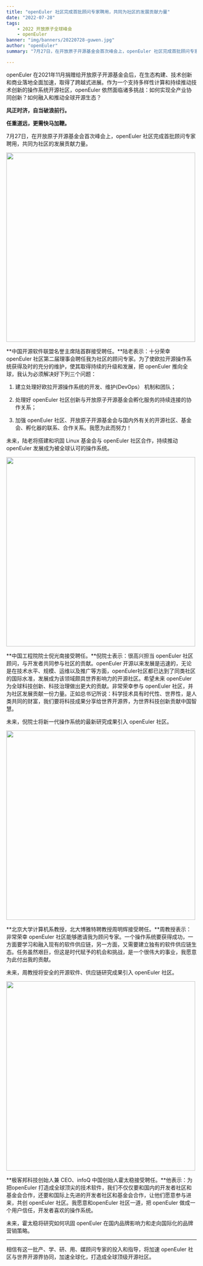 ```yaml
---
title: "openEuler 社区完成首批顾问专家聘用，共同为社区的发展​贡献力量"
date: "2022-07-28"
tags:
    - 2022 开放原子全球峰会
    - openEuler
banner: "img/banners/20220728-guwen.jpg"
author: "openEuler"
summary: "7月27日，在开放原子开源基金会首次峰会上，openEuler 社区完成首批顾问专家聘用，共同为社区的发展贡献力量。"

---
```


<ClientOnly>
  <news-newsHeader />
</ClientOnly>

<div class="markdown">

openEuler 在2021年11月捐赠给开放原子开源基金会后，在生态构建、技术创新和商业落地全面加速，取得了跨越式进展。作为一个支持多样性计算和持续推动技术创新的操作系统开源社区，openEuler 依然面临诸多挑战：如何实现全产业协同创新？如何融入和推动全球开源生态？

**风正时济，自当破浪前行。**

**任重道远，更需快马加鞭。**

7月27日，在开放原子开源基金会首次峰会上，openEuler 社区完成首批顾问专家聘用，共同为社区的发展贡献力量。

<img src="/img/news/20220728-guwen/guwen01.jpg" width="500">

**中国开源软件联盟名誉主席陆首群接受聘任。**陆老表示：十分荣幸 openEuler 社区第二届理事会聘任我为社区的顾问专家。为了使欧拉开源操作系统获得及时的充分的维护，使其取得持续的升级和发展，把 openEuler 推向全球，我认为必须解决好下列三个问题：

1. 建立处理好欧拉开源操作系统的开发、维护(DevOps） 机制和团队；

2. 处理好 openEuler 社区创新与开放原子开源基金会孵化服务的持续连接的协作关系；

3. 加强 openEuler 社区、开放原子开源基金会与国内外有关的开源社区、基金会、孵化器的联系、合作关系。我愿为此而努力！

未来，陆老将搭建和巩固 Linux 基金会与 openEuler 社区合作，持续推动openEuler 发展成为被全球认可的操作系统。

<img src="/img/news/20220728-guwen/guwen02.jpg" width="500">

**中国工程院院士倪光南接受聘任。**倪院士表示：很高兴担当 openEuler 社区顾问，与开发者共同参与社区的贡献。openEuler 开源以来发展是迅速的，无论是在技术水平、规模、运维以及推广等方面，openEuler社区都已达到了同类社区的国际水准，发展成为该领域颇具世界影响力的开源社区。希望未来 openEuler 为全球科技创新、科技治理做出更大的贡献。非常荣幸参与 openEuler 社区，并为社区发展贡献一份力量。正如总书记所说：科学技术具有时代性、世界性，是人类共同的财富，我们要将科技成果分享给世界开源界，为世界科技创新贡献中国智慧。

未来，倪院士将新一代操作系统的最新研究成果引入 openEuler 社区。

<img src="/img/news/20220728-guwen/guwen03.jpg" width="500">

**北京大学计算机系教授，北大博雅特聘教授周明辉接受聘任。**周教授表示：非常荣幸 openEuler 社区能够邀请我为顾问专家。一个操作系统要获得成功，一方面要学习和融入现有的软件供应链，另一方面，又需要建立独有的软件供应链生态。任务虽然艰巨，但这是时代赋予的机会和挑战，是一个很伟大的事业，我愿意为此付出我的贡献。

未来，周教授将安全的开源软件、供应链研究成果引入 openEuler 社区。

<img src="/img/news/20220728-guwen/guwen04.jpg" width="500">

**极客邦科技创始人兼 CEO、infoQ 中国创始人霍太稳接受聘任。**他表示：为把openEuler 打造成全球顶尖的技术软件，我们不仅仅要和国内的开发者社区和基金会合作，还要和国际上先进的开发者社区和基金会合作，让他们愿意参与进来，共创 openEuler 社区。我愿意和openEuler 社区一道，把 openEuler 做成一个用户信任，开发者喜欢的操作系统。

未来，霍太稳将研究如何巩固 openEuler 在国内品牌影响力和走向国际化的品牌营销策略。

---

相信有这一批产、学、研、用、媒顾问专家的投入和指导，将加速 openEuler 社区与世界开源界协同，加速全球化，打造成全球顶级开源社区。


</div>
